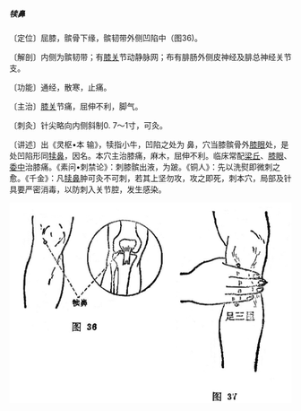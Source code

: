 ##### 犊鼻

〔定位〕屈膝，髌骨下缘，髌韧带外侧凹陷中（图36)。

〔解剖〕内侧为髌韧带；有[膝关](https://www.gmzyjc.com/read/zjs/zjs3.1.9-12-0.0.4.3.7.md)节动静脉网；布有腓肠外侧皮神经及腓总神经关节支。

〔功能〕通经，散寒，止痛。

〔主治〕[膝关](https://www.gmzyjc.com/read/zjs/zjs3.1.9-12-0.0.4.3.7.md)节痛，屈伸不利，脚气。

〔刺灸〕针尖略向内侧斜制0. 7〜1寸，可灸。

〔讲述〕出《灵枢•本 输》，犊指小牛，凹陷之处为 鼻，穴当膝髌骨外[膝眼](https://www.gmzyjc.com/read/zjs/zjs3.4-0.1.4.10.0.md)处，是处凹陷形同[犊鼻](https://www.gmzyjc.com/read/zjs/zjs3.1.1-3-0.1.3.3.35.md)，因名。本穴主治膝痛，麻木，屈伸不利。临床常配[梁丘](https://www.gmzyjc.com/read/zjs/zjs3.1.1-3-0.1.3.3.34.md)、[膝眼](https://www.gmzyjc.com/read/zjs/zjs3.4-0.1.4.10.0.md)、[委中](https://www.gmzyjc.com/read/zjs/zjs3.1.7-8-0.0.1.3.40.md)治膝痛。《素问•刺禁论》：刺膝髌出液，为跛。《铜人》：先以洗熨即微刺之愈。《千金》：凡[犊鼻](https://www.gmzyjc.com/read/zjs/zjs3.1.1-3-0.1.3.3.35.md)肿可灸不可刺，若其上坚勿攻，攻之即死，刺本穴，局部及针具要严密消毒，以防刺入关节腔，发生感染。

<img src="img/图36、37.jpg" style="zoom:80%;" />
